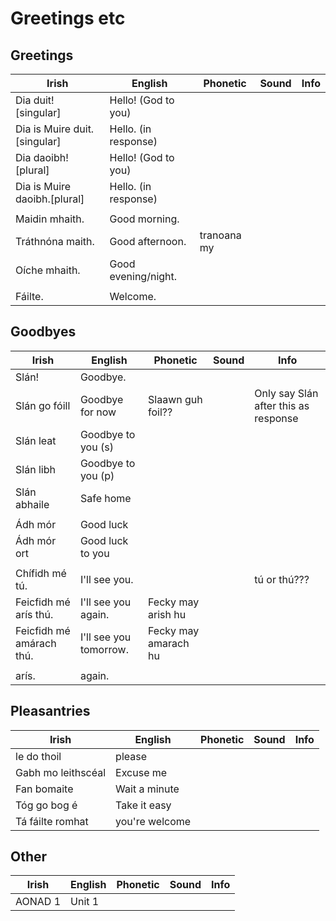 # Greetings etc

## Greetings

|Irish|English|Phonetic|Sound|Info|
|------|-------|--------|-----|----|
|Dia duit! [singular]|Hello! (God to you)
|Dia is Muire duit.[singular]|Hello. (in response)
|Dia daoibh! [plural]|Hello! (God to you)
|Dia is Muire daoibh.[plural]|Hello. (in response)
||
|Maidin mhaith.|Good morning.
|Tráthnóna maith.|Good afternoon.|tranoana my
|Oíche mhaith.|Good evening/night.
||
|Fáilte.|Welcome.

## Goodbyes

|Irish|English|Phonetic|Sound|Info|
|------|-------|--------|-----|----|
|Slán!|Goodbye.
|Slán go fóill|Goodbye for now|Slaawn guh foil??||Only say Slán after this as response
|Slán leat|Goodbye to you (s)
|Slán libh|Goodbye to you (p)
|Slán abhaile|Safe home
||
|Ádh mór|Good luck||
|Ádh mór ort|Good luck to you||
||
|Chífidh mé tú. |I'll see you.|||tú or thú??? 
|Feicfidh mé arís thú.|I'll see you again.|Fecky may arish hu
|Feicfidh mé amárach thú.|I'll see you tomorrow.|Fecky may amarach hu
||
|arís.| again.

## Pleasantries

|Irish|English|Phonetic|Sound|Info|
|------|-------|--------|-----|----|
|le do thoil|please
|Gabh mo leithscéal|Excuse me
|Fan bomaite|Wait a minute
|Tóg go bog é|Take it easy
|Tá fáilte romhat| you're welcome

## Other

|Irish|English|Phonetic|Sound|Info|
|------|-------|--------|-----|----|
|AONAD 1|Unit 1|
